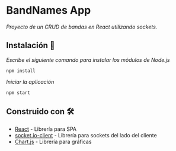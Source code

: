 # BandNames App

_Proyecto de un CRUD de bandas en React utilizando sockets._

## Instalación 🔧

_Escribe el siguiente comando para instalar los módulos de Node.js_

```
npm install
```

_Iniciar la aplicación_

```
npm start
```

## Construido con 🛠️

* [React](https://reactjs.org/) - Librería para SPA
* [socket.io-client](https://socket.io/docs/v3/client-initialization/) - Librería para sockets del lado del cliente
* [Chart.js](https://www.chartjs.org/docs/latest/) - Librería para gráficas
